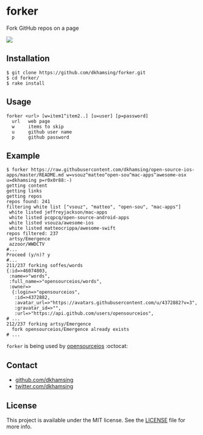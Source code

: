 # forker

Fork GitHub repos on a page

![](http://i.giphy.com/n1JN4fSrXovJe.gif)

## Installation

```shell
$ git clone https://github.com/dkhamsing/forker.git
$ cd forker/
$ rake install
```

## Usage

```
forker <url> [w=item1^item2..] [u=user] [p=password]
  url   web page
  w     items to skip
  u     github user name
  p     github password
```

## Example

```shell
$ forker https://raw.githubusercontent.com/dkhamsing/open-source-ios-apps/master/README.md w=vsouz^matteo^open-sou^mac-apps^awesome-osx u=dkhamsing p=r0x0r88:-)
getting content
getting links
getting repos
repos found: 241
filtering white list ["vsouz", "matteo", "open-sou", "mac-apps"]
 white listed jeffreyjackson/mac-apps
 white listed pcqpcq/open-source-android-apps
 white listed vsouza/awesome-ios
 white listed matteocrippa/awesome-swift
repos filtered: 237
 artsy/Emergence
 azzoor/WWDCTV
#...
Proceed (y/n)? y
#...
211/237 forking soffes/words
{:id=>46074803,
 :name=>"words",
 :full_name=>"opensourceios/words",
 :owner=>
  {:login=>"opensourceios",
   :id=>4372882,
   :avatar_url=>"https://avatars.githubusercontent.com/u/4372882?v=3",
   :gravatar_id=>"",
   :url=>"https://api.github.com/users/opensourceios",
# ...
212/237 forking artsy/Emergence
  fork opensourceios/Emergence already exists
# ...
```

`forker` is being used by [opensourceios](https://github.com/opensourceios) :octocat:

## Contact

- [github.com/dkhamsing](https://github.com/dkhamsing)
- [twitter.com/dkhamsing](https://twitter.com/dkhamsing)

## License

This project is available under the MIT license. See the [LICENSE](LICENSE) file for more info.
